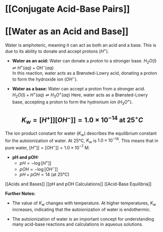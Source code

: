 # [[Conjugate Acid-Base Pairs]]
# [[Water as an Acid and Base]]

Water is amphoteric, meaning it can act as both an acid and a base.  This is due to its ability to donate and accept protons ($H^+$).

* **Water as an acid:**  Water can donate a proton to a stronger base.
   $H_2O(l) \rightleftharpoons H^+(aq) + OH^-(aq)$  
   In this reaction, water acts as a Brønsted-Lowry acid, donating a proton to form the hydroxide ion ($OH^-$).

* **Water as a base:** Water can accept a proton from a stronger acid.
   $H_2O(l) + H^+(aq) \rightleftharpoons H_3O^+(aq)$
   Here, water acts as a Brønsted-Lowry base, accepting a proton to form the hydronium ion ($H_3O^+$).

## $$K_w = [H^+]][OH^-]] = 1.0 \times 10^{-14} \text{ at 25}^\circ C$$

The ion product constant for water ($K_w$) describes the equilibrium constant for the autoionization of water.  At 25°C, $K_w$ is $1.0 \times 10^{-14}$. This means that in pure water, $[H^+]]=[OH^-]]=1.0 \times 10^{-7}$ M.

* **pH and pOH:**
    * $pH = -\log[H^+]]$
    * $pOH = -\log[OH^-]]$
    * $pH + pOH = 14$ (at 25°C)

[[Acids and Bases]]
[[pH and pOH Calculations]]
[[Acid-Base Equilibria]]

**Further Notes:**

* The value of $K_w$ changes with temperature.  At higher temperatures, $K_w$ increases, indicating that the autoionization of water is endothermic.

*  The autoionization of water is an important concept for understanding many acid-base reactions and calculations in aqueous solutions.



